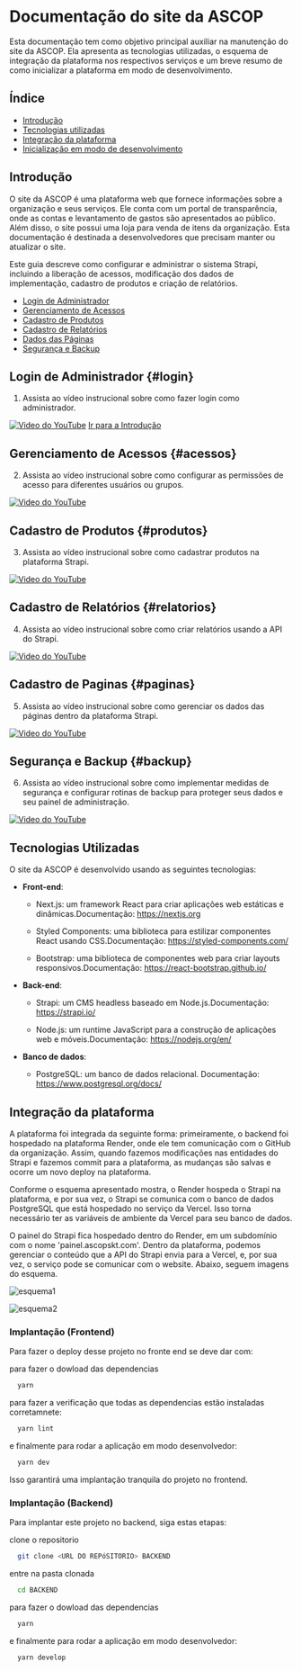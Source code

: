 
# Documentação do site da ASCOP

Esta documentação tem como objetivo principal auxiliar na manutenção do site da ASCOP. Ela apresenta as tecnologias utilizadas, o esquema de integração da plataforma nos respectivos serviços e um breve resumo de como inicializar a plataforma em modo de desenvolvimento.


## Índice

 - [Introdução](#introducao)
 - [Tecnologias utilizadas ](#tecnologias)
 - [Integração da plataforma](#integracao)
 - [Inicialização em modo de desenvolvimento](#inicializacao)


<a name="introducao"></a>
## Introdução

O site da ASCOP é uma plataforma web que fornece informações sobre a organização e seus serviços. Ele conta com um portal de transparência, onde as contas e levantamento de gastos são apresentados ao público. Além disso, o site possui uma loja para venda de itens da organização. Esta documentação é destinada a desenvolvedores que precisam manter ou atualizar o site.

Este guia descreve como configurar e administrar o sistema Strapi, incluindo a liberação de acessos, modificação dos dados de implementação, cadastro de produtos e criação de relatórios.

- [Login de Administrador](#login)
- [Gerenciamento de Acessos](#acessos)
- [Cadastro de Produtos](#produtos)
- [Cadastro de Relatórios](#relatorios)
- [Dados das Páginas](#paginas)
- [Segurança e Backup](#backup)

## Login de Administrador {#login}
1. Assista ao vídeo instrucional sobre como fazer login como administrador.
   
[![Video do YouTube](https://img.youtube.com/vi/b4SwIDswEBc/0.jpg)](https://www.youtube.com/watch?v=b4SwIDswEBc)
[Ir para a Introdução](#introducao)

## Gerenciamento de Acessos {#acessos}
2. Assista ao vídeo instrucional sobre como configurar as permissões de acesso para diferentes usuários ou grupos.

[![Video do YouTube](https://img.youtube.com/vi/MCtmnZ0u_74/0.jpg)](https://www.youtube.com/watch?v=MCtmnZ0u_74)

## Cadastro de Produtos {#produtos}
3. Assista ao vídeo instrucional sobre como cadastrar produtos na plataforma Strapi.

[![Video do YouTube](https://img.youtube.com/vi/-LtHOUe3QUI/0.jpg)](https://www.youtube.com/watch?v=-LtHOUe3QUI)

## Cadastro de Relatórios {#relatorios}
4. Assista ao vídeo instrucional sobre como criar relatórios usando a API do Strapi.

[![Video do YouTube](https://img.youtube.com/vi/mNqIOtTZYes/0.jpg)](https://www.youtube.com/watch?v=mNqIOtTZYes)

## Cadastro de Paginas {#paginas}
5. Assista ao vídeo instrucional sobre como gerenciar os dados das páginas dentro da plataforma Strapi.

[![Video do YouTube](https://img.youtube.com/vi/NQJA_MgLDIY/0.jpg)](https://www.youtube.com/watch?v=NQJA_MgLDIY)

## Segurança e Backup {#backup}
6. Assista ao vídeo instrucional sobre como implementar medidas de segurança e configurar rotinas de backup para proteger seus dados e seu painel de administração.

[![Video do YouTube](https://img.youtube.com/vi/LaBtSe7V4mQ/0.jpg)](https://www.youtube.com/watch?v=LaBtSe7V4mQ)


## Tecnologias Utilizadas

O site da ASCOP é desenvolvido usando as seguintes tecnologias:

- **Front-end**:
  - Next.js: um framework React para criar aplicações web    estáticas e dinâmicas.Documentação: https://nextjs.org
  
  - Styled Components: uma biblioteca para estilizar componentes React usando CSS.Documentação: https://styled-components.com/

  - Bootstrap: uma biblioteca de componentes web para criar layouts responsivos.Documentação: https://react-bootstrap.github.io/

- **Back-end**:
  - Strapi: um CMS headless baseado em Node.js.Documentação: https://strapi.io/

  - Node.js: um runtime JavaScript para a construção de aplicações web e móveis.Documentação: https://nodejs.org/en/

- **Banco de dados**: 
  - PostgreSQL: um banco de dados relacional. Documentação: https://www.postgresql.org/docs/
## Integração da plataforma

A plataforma foi integrada da seguinte forma: primeiramente, o backend foi hospedado na plataforma Render, onde ele tem comunicação com o GitHub da organização. Assim, quando fazemos modificações nas entidades do Strapi e fazemos commit para a plataforma, as mudanças são salvas e ocorre um novo deploy na plataforma.

Conforme o esquema apresentado mostra, o Render hospeda o Strapi na plataforma, e por sua vez, o Strapi se comunica com o banco de dados PostgreSQL que está hospedado no serviço da Vercel. Isso torna necessário ter as variáveis de ambiente da Vercel para seu banco de dados.

O painel do Strapi fica hospedado dentro do Render, em um subdomínio com o nome 'painel.ascopskt.com'. Dentro da plataforma, podemos gerenciar o conteúdo que a API do Strapi envia para a Vercel, e, por sua vez, o serviço pode se comunicar com o website. Abaixo, seguem imagens do esquema. 


![esquema1](https://github.com/ASCOP-TEAM/ASCOP-FRONTEND/assets/47224472/db595727-3337-48ff-bd7a-a32ab147469b)


![esquema2](https://github.com/ASCOP-TEAM/ASCOP-FRONTEND/assets/47224472/16e34ccf-9ffb-4825-99e2-236640f84e34)


### Implantação (Frontend)

Para fazer o deploy desse projeto no fronte end se deve dar com: 

 para fazer o dowload das dependencias
```bash
  yarn 
```

para fazer a verificação que todas as dependencias estão instaladas corretamnete: 
```bash
  yarn lint
```

e finalmente para rodar a aplicação em modo desenvolvedor: 
```bash
  yarn dev
```
Isso garantirá uma implantação tranquila do projeto no frontend.

### Implantação (Backend)

Para implantar este projeto no backend, siga estas etapas:

clone o repositorio
```bash
  git clone <URL DO REPóSITORIO> BACKEND 
```

entre na pasta clonada
```bash
  cd BACKEND
```

para fazer o dowload das dependencias
```bash
  yarn 
```

e finalmente para rodar a aplicação em modo desenvolvedor: 
```bash
  yarn develop
```
